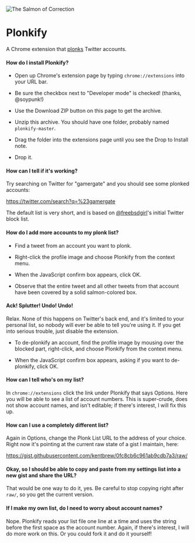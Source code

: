 ![The Salmon of Correction](http://upload.wikimedia.org/wikipedia/commons/2/26/Plonk.png)

Plonkify
========

A Chrome extension that <a href="http://en.wikipedia.org/wiki/Plonk_%28Usenet%29">plonks</a> Twitter accounts.

#### How do I install Plonkify?

- Open up Chrome's extension page by typing `chrome://extensions` into your URL bar.

- Be sure the checkbox next to "Developer mode" is checked! (thanks, @soypunk!)

- Use the Download ZIP button on this page to get the archive.

- Unzip this archive. You should have one folder, probably named `plonkify-master`.

- Drag the folder into the extensions page until you see the Drop to Install note.

- Drop it.

#### How can I tell if it's working?

Try searching on Twitter for "gamergate" and you should see some plonked accounts:  

https://twitter.com/search?q=%23gamergate

The default list is very short, and is based on <a href="https://github.com/freebsdgirl">@freebsdgirl</a>'s initial Twitter block list.

#### How do I add more accounts to my plonk list?

- Find a tweet from an account you want to plonk.

- Right-click the profile image and choose Plonkify from the context menu.

- When the JavaScript confirm box appears, click OK.

- Observe that the entire tweet and all other tweets from that account have been covered by a solid salmon-colored box.

#### Ack! Splutter! Undo! Undo!

Relax. None of this happens on Twitter's back end, and it's limited to your personal list, so nobody will ever be able to tell you're using it. If you get into serious trouble, just disable the extension.

- To de-plonkify an account, find the profile image by mousing over the blocked part, right-click, and choose Plonkify from the context menu.

- When the JavaScript confirm box appears, asking if you want to de-plonkify, click OK.

#### How can I tell who's on my list?

In `chrome://extensions` click the link under Plonkify that says Options. Here you will be able to see a list of account numbers. This is super-crude, does not show account names, and isn't editable; if there's interest, I will fix this up.

#### How can I use a completely different list?

Again in Options, change the Plonk List URL to the address of your choice. Right now it's pointing at the current raw state of a gist I maintain, here:

https://gist.githubusercontent.com/kentbrew/0fc8cb6c961ab9cdb7a3/raw/

#### Okay, so I should be able to copy and paste from my settings list into a new gist and share the URL?

That would be one way to do it, yes. Be careful to stop copying right after `raw/`, so you get the current version.

#### If I make my own list, do I need to worry about account names?

Nope. Plonkify reads your list file one line at a time and uses the string before the first space as the account number. Again, if there's interest, I will do more work on this.  Or you could fork it and do it yourself!
